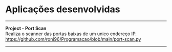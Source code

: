 # Aplicações desenvolvidas

---
**Project - Port Scan** <br>
Realiza o scanner das portas baixas de um unico endereço IP. <br>
https://github.com/roni96/Programacao/blob/main/port-scan.py

---
